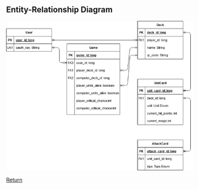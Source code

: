 ## Entity-Relationship Diagram

[![ERD](img/Card%20Combat%20ERD.png)](pdf/Card%20Combat%20ERD.pdf "Click for PDF")

[Return](index.md)
